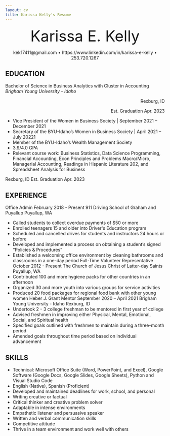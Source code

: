 ```yaml
---
layout: cv
title: Karissa Kelly's Resume
---
```

<p align="center">
 <font size="9"> Karissa E. Kelly
 </font>
</p>

<p align="center">
kek17411@gmail.com • https://www.linkedin.com/in/karissa-e-kelly • 253.720.1267
</p>
 
## EDUCATION
Bachelor of Science in Business Analytics with Cluster in Accounting
_Brigham Young University - Idaho_

<p align="right">
Rexburg, ID
<p align="right">
Est. Graduation Apr. 2023
</p>

-	Vice President of the Women in Business Society | September 2021 – December 2021
-	Secretary of the BYU-Idaho’s Women in Business Society | April 2021 – July 20221
-	Member of the BYU-Idaho’s Wealth Management Society 
-	3.9/4.0 GPA
-	Relevant course work: Business Statistics, Data Science Programming, Financial Accounting, Econ Principles and Problems Macro/Micro, Managerial Accounting, Readings in Hispanic Literature 202, and Spreadsheet Analysis for Business 


Rexburg, ID
Est. Graduation Apr. 2023
 

## EXPERIENCE
Office Admin                                                                                                                                                                  February 2018 - Present
911 Driving School of Graham and Puyallup                                                                                                                                Puyallup, WA
-	Called students to collect overdue payments of $50 or more
-	Enrolled teenagers 15 and older into Driver's Education program
-	Scheduled and cancelled drives for students and instructors 24 hours or before
-	Developed and implemented a process on obtaining a student’s signed “Policies & Procedures”
-	Established a welcoming office environment by cleaning bathrooms and classrooms in a one-day period
Full-Time Volunteer Representative                                                                                                                           October 2012 - Present
The Church of Jesus Christ of Latter-day Saints                                                                                                                            Puyallup, WA
-	Contributed 100 and more hygiene packs for other countries in an afternoon
-	Organized 30 and more youth into various groups for service activities
-	Produced 20 food packages for regional food bank with other young women
Heber J. Grant Mentor                                                                                                                                         September 2020 – April 2021
Brigham Young University - Idaho	Rexburg, ID
-	Undertook 2 - 3 college freshman to be mentored in first year of college
-	Advised freshmen in improving either Physical, Mental, Emotional, Social, and Spiritual health
-	Specified goals outlined with freshmen to maintain during a three-month period
-	Amended goals throughout time period based on individual advancement

## SKILLS
-	Technical: Microsoft Office Suite (Word, PowerPoint, and Excel), Google Software (Google Docs, Google Slides, Google Sheets), Python and Visual Studio Code
-	English (Native), Spanish (Proficient)
-	Developed and maintained deadlines for work, school, and personal
-	Writing creative or factual
-	Critical thinker and creative problem solver
-	Adaptable in intense environments
-	Empathetic listener and persuasive speaker
-	Written and verbal communication skills
-	Competitive attitude
-	Thrive in a team environment and work well with others
